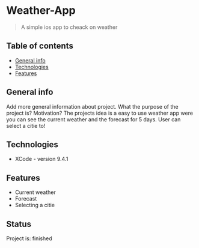 # Weather-App
> A simple ios app to cheack on weather

## Table of contents
* [General info](#general-info)
* [Technologies](#technologies)
* [Features](#features)

## General info
Add more general information about project. What the purpose of the project is? Motivation?
The projects idea is a easy to use weather app were you can see the current weather and the forecast for 5 days.
User can select a citie to!

## Technologies
* XCode - version 9.4.1

## Features
* Current weather
* Forecast
* Selecting a citie

## Status
Project is: finished
